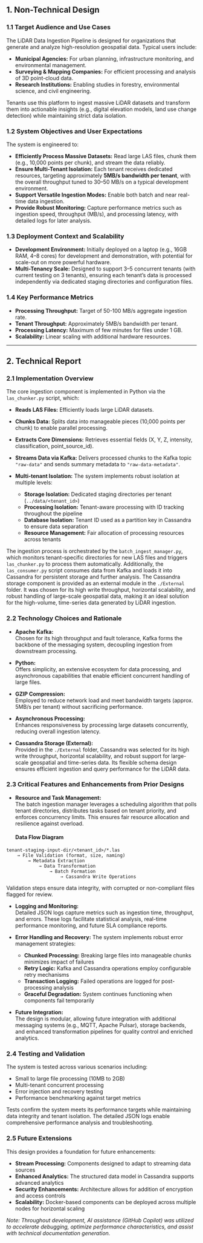 ## 1. Non-Technical Design

### 1.1 Target Audience and Use Cases
The LiDAR Data Ingestion Pipeline is designed for organizations that generate and analyze high-resolution geospatial data. Typical users include:
- **Municipal Agencies:** For urban planning, infrastructure monitoring, and environmental management.
- **Surveying & Mapping Companies:** For efficient processing and analysis of 3D point-cloud data.
- **Research Institutions:** Enabling studies in forestry, environmental science, and civil engineering.

Tenants use this platform to ingest massive LiDAR datasets and transform them into actionable insights (e.g., digital elevation models, land use change detection) while maintaining strict data isolation.

### 1.2 System Objectives and User Expectations
The system is engineered to:
- **Efficiently Process Massive Datasets:** Read large LAS files, chunk them (e.g., 10,000 points per chunk), and stream the data reliably.
- **Ensure Multi-Tenant Isolation:** Each tenant receives dedicated resources, targeting approximately **5MB/s bandwidth per tenant**, with the overall throughput tuned to 30–50 MB/s on a typical development environment.
- **Support Versatile Ingestion Modes:** Enable both batch and near real-time data ingestion.
- **Provide Robust Monitoring:** Capture performance metrics such as ingestion speed, throughput (MB/s), and processing latency, with detailed logs for later analysis.

### 1.3 Deployment Context and Scalability
- **Development Environment:** Initially deployed on a laptop (e.g., 16GB RAM, 4–8 cores) for development and demonstration, with potential for scale-out on more powerful hardware.
- **Multi-Tenancy Scale:** Designed to support 3–5 concurrent tenants (with current testing on 3 tenants), ensuring each tenant’s data is processed independently via dedicated staging directories and configuration files.

### 1.4 Key Performance Metrics
- **Processing Throughput:** Target of 50-100 MB/s aggregate ingestion rate.
- **Tenant Throughput:** Approximately 5MB/s bandwidth per tenant.
- **Processing Latency:** Maximum of few minutes for files under 1 GB.
- **Scalability:** Linear scaling with additional hardware resources.

---

## 2. Technical Report

### 2.1 Implementation Overview
The core ingestion component is implemented in Python via the `las_chunker.py` script, which:
- **Reads LAS Files:** Efficiently loads large LiDAR datasets.
- **Chunks Data:** Splits data into manageable pieces (10,000 points per chunk) to enable parallel processing.
- **Extracts Core Dimensions:** Retrieves essential fields (X, Y, Z, intensity, classification, point_source_id).
- **Streams Data via Kafka:** Delivers processed chunks to the Kafka topic `"raw-data"` and sends summary metadata to `"raw-data-metadata"`.

- **Multi-tenant Isolation:**
  The system implements robust isolation at multiple levels:
  - **Storage Isolation:** Dedicated staging directories per tenant (`../data/<tenant_id>`)
  - **Processing Isolation:** Tenant-aware processing with ID tracking throughout the pipeline
  - **Database Isolation:** Tenant ID used as a partition key in Cassandra to ensure data separation
  - **Resource Management:** Fair allocation of processing resources across tenants

The ingestion process is orchestrated by the `batch_ingest_manager.py`, which monitors tenant-specific directories for new LAS files and triggers `las_chunker.py` to process them automatically. Additionally, the `las_consumer.py` script consumes data from Kafka and loads it into Cassandra for persistent storage and further analysis. The Cassandra storage component is provided as an external module in the `./External` folder. It was chosen for its high write throughput, horizontal scalability, and robust handling of large-scale geospatial data, making it an ideal solution for the high-volume, time-series data generated by LiDAR ingestion.
  
### 2.2 Technology Choices and Rationale
- **Apache Kafka:**  
  Chosen for its high throughput and fault tolerance, Kafka forms the backbone of the messaging system, decoupling ingestion from downstream processing.
  
- **Python:**  
  Offers simplicity, an extensive ecosystem for data processing, and asynchronous capabilities that enable efficient concurrent handling of large files.
  
- **GZIP Compression:**  
  Employed to reduce network load and meet bandwidth targets (approx. 5MB/s per tenant) without sacrificing performance.
  
- **Asynchronous Processing:**  
  Enhances responsiveness by processing large datasets concurrently, reducing overall ingestion latency.
  
- **Cassandra Storage (External):**  
  Provided in the `./External` folder, Cassandra was selected for its high write throughput, horizontal scalability, and robust support for large-scale geospatial and time-series data. Its flexible schema design ensures efficient ingestion and query performance for the LiDAR data.

### 2.3 Critical Features and Enhancements from Prior Designs
- **Resource and Task Management:**  
  The batch ingestion manager leverages a scheduling algorithm that polls tenant directories, distributes tasks based on tenant priority, and enforces concurrency limits. This ensures fair resource allocation and resilience against overload.
 
  #### Data Flow Diagram
```
tenant-staging-input-dir/<tenant_id>/*.las 
    → File Validation (format, size, naming)
        → Metadata Extraction
            → Data Transformation
                → Batch Formation
                    → Cassandra Write Operations
```
Validation steps ensure data integrity, with corrupted or non-compliant files flagged for review.

- **Logging and Monitoring:**  
Detailed JSON logs capture metrics such as ingestion time, throughput, and errors. These logs facilitate statistical analysis, real-time performance monitoring, and future SLA compliance reports.

- **Error Handling and Recovery:**
  The system implements robust error management strategies:
  - **Chunked Processing:** Breaking large files into manageable chunks minimizes impact of failures
  - **Retry Logic:** Kafka and Cassandra operations employ configurable retry mechanisms
  - **Transaction Logging:** Failed operations are logged for post-processing analysis
  - **Graceful Degradation:** System continues functioning when components fail temporarily

- **Future Integration:**  
The design is modular, allowing future integration with additional messaging systems (e.g., MQTT, Apache Pulsar), storage backends, and enhanced transformation pipelines for quality control and enriched analytics.

### 2.4 Testing and Validation
The system is tested across various scenarios including:
- Small to large file processing (10MB to 2GB)
- Multi-tenant concurrent processing
- Error injection and recovery testing
- Performance benchmarking against target metrics

Tests confirm the system meets its performance targets while maintaining data integrity and tenant isolation. The detailed JSON logs enable comprehensive performance analysis and troubleshooting.

### 2.5 Future Extensions
This design provides a foundation for future enhancements:
- **Stream Processing:** Components designed to adapt to streaming data sources
- **Enhanced Analytics:** The structured data model in Cassandra supports advanced analytics
- **Security Enhancements:** Architecture allows for addition of encryption and access controls
- **Scalability:** Docker-based components can be deployed across multiple nodes for horizontal scaling

*Note: Throughout development, AI assistance (GitHub Copilot) was utilized to accelerate debugging, optimize performance characteristics, and assist with technical documentation generation.*